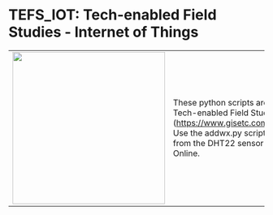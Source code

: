 # TEFS_IOT: Tech-enabled Field Studies - Internet of Things
<table><tr><td>
<img width=300 src="https://images-na.ssl-images-amazon.com/images/I/61UdeAjkvSL.SR160,240_BG243,243,243.jpg">
  </td><td>

These python scripts are for use with the bootk, Tech-enabled Field Studies (https://www.gisetc.com/product/gps_field_studies/).  Use the addwx.py script above for reporting data from the DHT22 sensor and logging it with ArcGIS Online.


</td></tr></table>
